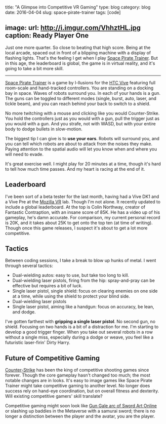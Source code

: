 title: "A Glimpse into Competitive VR Gaming"
type: blog
category: blog
date: 2016-04-04
slug: space-pirate-trainer
tags: [code]

image:
  url: http://i.imgur.com/VhhztHL.jpg
  caption: Ready Player One
---

Just one more quarter. So close to beating that high score. Being at the local
arcade, spaced out in front of a blipping machine with a display of flashing
lights. That's the feeling I get when I play [Space Pirate Trainer][spt]. But in this
age, the leaderboard is global, the game is in virtual reality, and it's going
to take a bit more skill.

---

[Space Pirate Trainer][spt] is a game by I-llusions for the [HTC Vive][htc]
featuring full room-scale and hand-tracked controllers. You are standing on a
docking bay in space. Waves of robots surround you. In each of your hands is a
gun. The guns can be toggled to different modes (single, burst, auto, laser,
and tickle beam), and you can reach behind your back to switch to a shield.

No more twitching with a mouse and clicking like you would Counter-Strike. You
hold the controllers just as you would with a gun, pull the trigger just as you
would with a gun. And you strafe, not with WASD, but with your entire body to
dodge bullets in slow-motion.

The biggest tip I can give is to **use your ears**. Robots will surround you,
and you can tell which robots are about to attack from the noises they make.
Paying attention to the spatial audio will let you know when and where you will
need to evade.

It's great exercise well. I might play for 20 minutes at a time, though it's
hard to tell how much time passes. And my heart is racing at the end of it.

## Leaderboard

I've been sort of a beta tester for the last month, having had a Vive DK1 and a
Vive Pre at the [Mozilla VR][mozvr] lab. Though I'm not alone. It recently updated to
include a global leaderboard. At the top is Colin Northway, creator of
Fantastic Contraption, with an insane score of 85K. He has a video up of his
gameplay, he's damn accurate. For comparison, my current personal record is
20K, and it takes about 25K to get onto the top ten (at time of writing).
Though once this game releases, I suspect it's about to get a lot more
competitive.

## Tactics

Between coding sessions, I take a break to blow up hunks of metal. I went
through several tactics:

- Dual-wielding autos: easy to use, but take too long to kill.
- Dual-wielding laser pistols, firing from the hip: spray-and-pray can be
 effective but requires a bit of luck.
- Single laser pistol, single shield: focus on clearing enemies on one side at
a time, while using the shield to protect your blind side.
- Dual-wielding laser pistols
- Single laser pistol, aiming like a handgun: focus on accuracy, be lean, and dodge.

I've gotten farthest with **gripping a single laser pistol**. No second gun, no
shield. Focusing on two hands is a bit of a distraction for me. I'm starting
to develop a good trigger finger. When you take out several robots in a row
without a single miss, especially during a dodge or weave, you feel like a
futuristic laser-firin' Dirty Harry.

## Future of Competitive Gaming

[Counter-Strike][cs] has been the king of competitive shooting games since forever.
Though the core gameplay hasn't changed too much; the most notable changes are
in looks. It's easy to image games like Space Pirate Trainer might take
competitive gaming to another level. No longer does success rely on hand-eye
coordination, but on overall fitness and dexterity. Will existing competitive
gamers' skill translate?

Competitive gaming might soon look like [Gun Gale arc of Sword Art Online][ggo]
or slashing up baddies in the Metaverse with a samurai sword; there is no
longer a distinction between the player and the avatar, you are the player.

[cs]: http://blog.counter-strike.net/
[ggo]: http://swordartonline.wikia.com/wiki/Gun_Gale_Online
[htc]: https://www.htcvive.com/us/
[mozvr]: http://mozvr.com/
[spt]: http://www.i-illusions.com/home/space-pirate-trainer/
